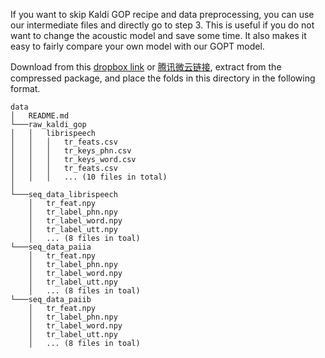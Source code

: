 If you want to skip Kaldi GOP recipe and data preprocessing, you can use our intermediate files and directly go to step 3.
This is useful if you do not want to change the acoustic model and save some time. It also makes it easy to fairly compare your own model with our GOPT model. 

Download from this [dropbox link](https://www.dropbox.com/s/zc6o1d8rqq28vci/data.zip?dl=1) or [腾讯微云链接](https://share.weiyun.com/vJCAXjFY), extract from the compressed package, and place the folds in this directory in the following format.

```
data
│   README.md
└───raw_kaldi_gop
│   │   librispeech
│   │   │   tr_feats.csv
│   │   │   tr_keys_phn.csv
│   │   │   tr_keys_word.csv
│   │   │   tr_feats.csv
│   │   │   ... (10 files in total)
│   
└───seq_data_librispeech
    │   tr_feat.npy
    │   tr_label_phn.npy
    │   tr_label_word.npy
    │   tr_label_utt.npy
    │   ... (8 files in toal)
└───seq_data_paiia
    │   tr_feat.npy
    │   tr_label_phn.npy
    │   tr_label_word.npy
    │   tr_label_utt.npy
    │   ... (8 files in toal)
└───seq_data_paiib
    │   tr_feat.npy
    │   tr_label_phn.npy
    │   tr_label_word.npy
    │   tr_label_utt.npy
    │   ... (8 files in toal)
```